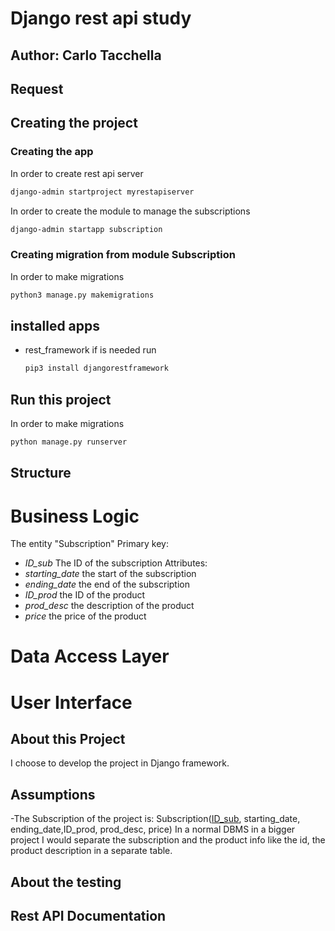 # Django rest api study
## Author: Carlo Tacchella

## Request


## Creating the project
### Creating the app
In order to create rest api server
  ```sh
  django-admin startproject myrestapiserver
  ```
In order to create the module to manage the subscriptions
  ```sh
  django-admin startapp subscription
  ```
### Creating migration from module Subscription
In order to make migrations
  ```sh
  python3 manage.py makemigrations
  ```
## installed apps
- rest_framework if is needed run
  ```sh
  pip3 install djangorestframework
  ```
## Run this project
In order to make migrations
  ```sh
python manage.py runserver
  ```
## Structure
# Business Logic
The entity "Subscription"
Primary key: 
- *ID_sub* The ID of the subscription
Attributes:
- *starting_date* the start of the subscription
- *ending_date* the end of the subscription
- *ID_prod* the ID of the product
- *prod_desc* the description of the product
- *price* the price of the product

# Data Access Layer
# User Interface

## About this Project
I choose to develop the project in Django framework.

## Assumptions
-The Subscription of the project is: 
Subscription(<u>ID_sub</u>, starting_date, ending_date,ID_prod, prod_desc, price)
In a normal DBMS in a bigger project I would separate the subscription and the product info like the id, the product description in a separate table.



## About the testing

## Rest API Documentation

<!--
<a name="readme-top"></a>
[![Contributors][contributors-shield]][contributors-url]
[![Forks][forks-shield]][forks-url]
[![Stargazers][stars-shield]][stars-url]
[![Issues][issues-shield]][issues-url]
[![MIT License][license-shield]][license-url]
[![LinkedIn][linkedin-shield]][linkedin-url]



<br />
<div align="center">
  <a href="https://github.com/taccarlo/django-study">
    <img src="images/logo.png" alt="Logo" width="80" height="80">
  </a>

  <h3 align="center">Best-README-Template</h3>

  <p align="center">
    An awesome README template to jumpstart your projects!
    <br />
    <a href="https://github.com/taccarlo/django-study"><strong>Explore the docs »</strong></a>
    <br />
    <br />
    <a href="https://github.com/taccarlo/django-study">View Demo</a>
    ·
    <a href="https://github.com/taccarlo/django-study/issues/new?labels=bug&template=bug-report---.md">Report Bug</a>
    ·
    <a href="https://github.com/taccarlo/django-study/issues/new?labels=enhancement&template=feature-request---.md">Request Feature</a>
  </p>
</div>



<details>
  <summary>Table of Contents</summary>
  <ol>
    <li>
      <a href="#about-the-project">About The Project</a>
      <ul>
        <li><a href="#built-with">Built With</a></li>
      </ul>
    </li>
    <li>
      <a href="#getting-started">Getting Started</a>
      <ul>
        <li><a href="#prerequisites">Prerequisites</a></li>
        <li><a href="#installation">Installation</a></li>
      </ul>
    </li>
    <li><a href="#usage">Usage</a></li>
    <li><a href="#roadmap">Roadmap</a></li>
    <li><a href="#contributing">Contributing</a></li>
    <li><a href="#license">License</a></li>
    <li><a href="#contact">Contact</a></li>
    <li><a href="#acknowledgments">Acknowledgments</a></li>
  </ol>
</details>



## About The Project

[![Product Name Screen Shot][product-screenshot]](https://example.com)

There are many great README templates available on GitHub; however, I didn't find one that really suited my needs so I created this enhanced one. I want to create a README template so amazing that it'll be the last one you ever need -- I think this is it.

Here's why:
* Your time should be focused on creating something amazing. A project that solves a problem and helps others
* You shouldn't be doing the same tasks over and over like creating a README from scratch
* You should implement DRY principles to the rest of your life :smile:

Of course, no one template will serve all projects since your needs may be different. So I'll be adding more in the near future. You may also suggest changes by forking this repo and creating a pull request or opening an issue. Thanks to all the people have contributed to expanding this template!

Use the `BLANK_README.md` to get started.

<p align="right">(<a href="#readme-top">back to top</a>)</p>



### Built With

This section should list any major frameworks/libraries used to bootstrap your project. Leave any add-ons/plugins for the acknowledgements section. Here are a few examples.

* [![Next][Next.js]][Next-url]
* [![React][React.js]][React-url]
* [![Vue][Vue.js]][Vue-url]
* [![Angular][Angular.io]][Angular-url]
* [![Svelte][Svelte.dev]][Svelte-url]
* [![Laravel][Laravel.com]][Laravel-url]
* [![Bootstrap][Bootstrap.com]][Bootstrap-url]
* [![JQuery][JQuery.com]][JQuery-url]

<p align="right">(<a href="#readme-top">back to top</a>)</p>



## Getting Started

This is an example of how you may give instructions on setting up your project locally.
To get a local copy up and running follow these simple example steps.

### Prerequisites

This is an example of how to list things you need to use the software and how to install them.
* npm
  ```sh
  npm install npm@latest -g
  ```

### Installation

_Below is an example of how you can instruct your audience on installing and setting up your app. This template doesn't rely on any external dependencies or services._

1. Get a free API Key at [https://example.com](https://example.com)
2. Clone the repo
   ```sh
   git clone https://github.com/your_username_/Project-Name.git
   ```
3. Install NPM packages
   ```sh
   npm install
   ```
4. Enter your API in `config.js`
   ```js
   const API_KEY = 'ENTER YOUR API';
   ```

<p align="right">(<a href="#readme-top">back to top</a>)</p>



## Usage

Use this space to show useful examples of how a project can be used. Additional screenshots, code examples and demos work well in this space. You may also link to more resources.

_For more examples, please refer to the [Documentation](https://example.com)_

<p align="right">(<a href="#readme-top">back to top</a>)</p>



## Roadmap

- [x] Add Changelog
- [x] Add back to top links
- [ ] Add Additional Templates w/ Examples
- [ ] Add "components" document to easily copy & paste sections of the readme
- [ ] Multi-language Support
    - [ ] Chinese
    - [ ] Spanish

See the [open issues](https://github.com/taccarlo/django-study/issues) for a full list of proposed features (and known issues).

<p align="right">(<a href="#readme-top">back to top</a>)</p>


## About The Project

The shopping website backend implements these features:

- [X] Show all available items
- [X] Purchase a single item (logged-in user)
- [X] Show purchased items (logged-in user)
- [X] Show details for a purchased item (logged-in user)
- [X] Register a new user
- [X] Login and logout for users/admin
- [X] Public dashboard with public statistics
- [X] Dashboard with statistics about purchased items (admin only)

This project is for educational purposes.

### REST API endpoints

|              Path              | Method |             Required JSON             |             Header            |                       Description                      |
|:------------------------------:|:------:|:-------------------------------------:|:-----------------------------:|:------------------------------------------------------:|
| /statistics                    |   GET  |                                       |                               | Overall statistics for the landing page                |
| /items                         |   GET  |                                       |                               | Show all available items                               |
| /items/:id                     |   GET  |                                       |                               | Show the details for an item                           |
| /items                         |  POST  |      name,price,details,producer      | Authorization: Bearer <token> | Add an item to the shop store (admin only)             |
| /items/:id                     |   PUT  |      name,price,details,producer      | Authorization: Bearer <token> | Update the details for the specified item (admin only) |
| /items/:id                     | DELETE |                                       | Authorization: Bearer <token> | Delete an item from the shop store (admin only)        |
| /items/:id/purchase            |  POST  |                                       | Authorization: Bearer <token> | Purchase the item for the logged-in user               |
| /users/me/orders               |   GET  |                                       | Authorization: Bearer <token> | Show all the orders for the logged-in user             |
| /users/me/orders/:id/items     |   GET  |                                       | Authorization: Bearer <token> | Show the details for the specified order               |
| /auth/login                    |  POST  |           username,password           |                               | The username and password you want to login with       |
| /auth/logout                   |  POST  |                                       |                               | Logout the current user                                |
| /auth/refresh                  |  POST  |                                       |                               | Refresh the JWT token                                  |
| /auth/register                 |  POST  | username,password, firstname,lastname | Authorization: Bearer <token> | Register a new user                                    |
| /orders                        |   GET  |                                       | Authorization: Bearer <token> | Get all the orders                                     |
| /orders/:id                    |   GET  |                                       | Authorization: Bearer <token> | Get the specified order                                |
| /orders/:id/pay                |  POST  |                                       | Authorization: Bearer <token> | Pay for the order                                      |
| /admin/statistics              |   GET  |                                       | Authorization: Bearer <token> | Admin-only dashboard                                   |

## Getting Started

### Prerequisites

- Golang (>= 1.17) 
- MySQL (5.7)
- Postman - https://www.getpostman.com/
- Stripe API Key - https://dashboard.stripe.com/account/apikeys
- Dokku on a server (optional) - https://dokku.viewdocs.io/dokku/getting-started/installation
- Docker Compose (optional) - https://docs.docker.com/compose/install/
- Docker (optional) - https://docs.docker.com/install/

### Local development using Docker Compose

1. Launch the Docker Compose file. It will start the MySQL and web application containers. (Ports 3306 and 8080)

    docker-compose up -d

2. Open the browser and navigate to http://localhost:8080

### Deployment on Heroku

Notes:
- The MySQL database is provided by Heroku and its current version is 8.0;

### Deployment on Dokku

On the server, you can deploy the application using the following command:

1. Create a new app on Dokku

    ```bash
    dokku apps:create <app-name>
    ```
   
2. Set the environment variables

    ```bash
    # Set the following environment variables only if DATABASE_URL is not set
    dokku config:set <app-name> DB_HOST=<db-host> DB_PORT=<db-port> DB_USER=<db-user> DB_PASSWORD=<db-password> DB_NAME=<db-name>
    # Set the JWT_SECRET environment variable (e.g. eyJhbGciOiJIUzI1NiIsInR5cCI6IkpXVCJ9)
    dokku config:set <app-name> JWT_SECRET=<jwt-secret>
    # Set the TIMEZONE environment variable (e.g. Paris/Europe)
    dokku config:set <app-name> TIMEZONE=<timezone>
    # Set the PORT environment variable (e.g. 8080)
    dokku config:set <app-name> PORT=<port>
    # Set the STRIPE_SECRET_KEY environment variable (e.g. sk_test_...)
    dokku config:set <app-name> STRIPE_API_KEY=<stripe-api-key>
   ```
   
3. Install the MySQL plugin
    
    ```bash
    sudo dokku plugin:install https://github.com/dokku/dokku-mysql.git mysql
    ```
    
4. Create the database. In this case, we use MySQL version 5.7.

    ```bash
    export MYSQL_IMAGE_VERSION=5.7
    dokku mysql:create <app-name-db>
    ```
   
5. Link the database container to the app

    ```bash
    dokku mysql:link <app-name> <app-name-db>
    ```
   
6. Select the Dockerfile as a builder
   
    ```bash
    dokku builder:set <app-name> selected dockerfile
    ```
   
On the development machine, you can run the following commands to deploy the application:

7. Setup the remote repository 

    ```bash
    git remote add dokku dokku@<dokku-host>:<app-name>
    ```
8. Deploy the app

    ```bash
    git push dokku master
    ```

### Using the API

- The API is accessible on the development machine (e.g. http://localhost:8080)
- The API is accessible on the server machine (e.g. http://<dokku-host>:8080)
- The client application used is `httpie` (https://httpie.org/)

#### Login

 ```bash
 http POST http://localhost:8080/auth/login username=<username> password=<password>
 ```

Output:

```json
{
    "code": 200,
    "expire": "2021-12-21T15:07:32Z",
    "token": "eyJhbGciOiJIUzI1NiIsInR5cCI6IkpXVCJ9.eyJleHAiOjE2NDAxODU2NTIsIm9yaWdfaWF0IjoxNjQwMTgyMDUyLCJ1c2VySUQiOjZ9.yg-a4SgeKgK74fsb2PrnREFYPIwst1WFKM5Xga1t2E4"
}
```

#### Get the list of orders

 ```bash
 http GET http://localhost:8080/users/me/orders "Authorization:Bearer <token>"
 ```

 Output:

 ```json
HTTP/1.1 200 OK
Content-Length: 634
Content-Type: application/json; charset=utf-8
Date: Wed, 22 Dec 2021 14:10:18 GMT
        
{
   "data": [
      {
         "created_at": "2021-12-22T13:51:35Z",
         "id": 6,
         "items": null,
         "payment_id": "432423423423",
         "payment_method": "card",
         "status": "created",
         "total_price": 110.13,
         "updated_at": "2021-12-22T13:51:35Z",
         "user_id": 6
      },
      {
         "created_at": "2021-12-22T13:51:35Z",
         "id": 7,
         "items": null,
         "payment_id": "532525454545",
         "payment_method": "paypal",
         "status": "paid",
         "total_price": 13.2,
         "updated_at": "2021-12-22T13:51:35Z",
         "user_id": 6
      },
      {
         "created_at": "2021-12-22T13:51:35Z",
         "id": 8,
         "items": null,
         "payment_id": "232342342324234",
         "payment_method": "card",
         "status": "created",
         "total_price": 213.41,
         "updated_at": "2021-12-22T13:51:35Z",
         "user_id": 6
      }
   ],
   "message": "OK",
   "success": true
}
```


#### Get all available items

 ```bash
 http GET http://localhost:8080/items
 ```

Output:

```json
HTTP/1.1 200 OK
Content-Length: 1254
Content-Type: application/json; charset=utf-8
Date: Tue, 21 Dec 2021 22:36:27 GMT

{
    "data": [
        {
            "category": "garden",
            "created_at": "2021-12-21T15:52:22Z",
            "description": "Et sunt culpa unde distinctio quos.",
            "id": 1,
            "name": "The Misty Cup",
            "price": 244.3,
            "producer": "Beier Ltd",
            "updated_at": "2021-12-21T15:52:22Z"
        },
        {
            "category": "home",
            "created_at": "2021-12-21T15:52:22Z",
            "description": "Quos vel ut esse incidunt minima minima quae.",
            "id": 2,
            "name": "The Begging Jug",
            "price": 302.1,
            "producer": "Parker, Hyatt and Kris",
            "updated_at": "2021-12-21T15:52:22Z"
        },
        {
            "category": "electronic",
            "created_at": "2021-12-21T15:52:22Z",
            "description": "Earum aliquid deleniti beatae quibusdam inventore itaque velit voluptas.",
            "id": 3,
            "name": "The Expensive Flower",
            "price": 110.13,
            "producer": "Kutch Ltd",
            "updated_at": "2021-12-21T15:52:22Z"
        },
        {
            "category": "garden",
            "created_at": "2021-12-21T15:52:22Z",
            "description": "Quae quis laborum odio provident.",
            "id": 4,
            "name": "The Challenging Stove Salon",
            "price": 13.2,
            "producer": "Wisozk-Larson",
            "updated_at": "2021-12-21T15:52:22Z"
        },
        {
            "category": "home",
            "created_at": "2021-12-21T15:52:22Z",
            "description": "Enim provident velit blanditiis ut exercitationem.",
            "id": 5,
            "name": "The Performing Window Boutique",
            "price": 213.41,
            "producer": "Dickinson, Collins and Cremin",
            "updated_at": "2021-12-21T15:52:22Z"
        }
    ],
    "message": "Get all items",
    "success": true
}
```

#### Get details of an item

 ```bash
 http GET http://localhost:8080/items/1
 ```

Output:

```json
HTTP/1.1 200 OK
Content-Length: 257
Content-Type: application/json; charset=utf-8
Date: Tue, 21 Dec 2021 22:37:57 GMT

{
   "data": {
      "category": "garden",
      "created_at": "2021-12-21T15:52:22Z",
      "description": "Et sunt culpa unde distinctio quos.",
      "id": 1,
      "name": "The Misty Cup",
      "price": 244.3,
      "producer": "Beier Ltd",
      "updated_at": "2021-12-21T15:52:22Z"
    },
   "message": "Get item",
   "success": true
}

```

#### Create an item

```bash
http POST http://localhost:8080/items name="The Misty Cup" price="244.3" producer="Belkin" category="garden" description="Et sunt culpa unde distinctio quos."
```

Output:

 ```json
HTTP/1.1 201 Created
Content-Length: 53
Content-Type: application/json; charset=utf-8
Date: Tue, 21 Dec 2021 23:01:28 GMT

{
    "data": null,
    "message": "Created item",
    "success": true
}
```

#### Purchase an item

1. Purchase an item and create a new order.

 ```bash
http POST http://localhost:8080/items/1/purchase "Authorization:Bearer <token>"
```

Output:

```json
HTTP/1.1 201 Created
Content-Length: 485
Content-Type: application/json; charset=utf-8
Date: Wed, 22 Dec 2021 14:12:57 GMT

{
    "data": {
        "created_at": "0001-01-01T00:00:00Z",
        "id": 9,
        "items": [
            {
                "category": "home",
                "created_at": "2021-12-22T13:51:35Z",
                "description": "Quos vel ut esse incidunt minima minima quae.",
                "id": 2,
                "name": "The Begging Jug",
                "price": 302.1,
                "producer": "Parker, Hyatt and Kris",
                "updated_at": "2021-12-22T13:51:35Z"
            }
        ],
        "payment_id": "",
        "payment_method": "stripe",
        "status": "created",
        "total_price": 302.1,
        "updated_at": "0001-01-01T00:00:00Z",
        "user_id": 6
    },
    "message": "Purchased item: order created",
    "success": true
}
```

2. Pay the order

```bash
http POST http://localhost:8080/orders/9/pay "Authorization:Bearer <token>"
```

Output:

```json
HTTP/1.1 200 OK
Content-Length: 482
Content-Type: application/json; charset=utf-8
Date: Wed, 22 Dec 2021 14:13:48 GMT

{
    "data": {
        "created_at": "2021-12-22T14:12:57Z",
        "id": 9,
        "items": [
            {
                "category": "home",
                "created_at": "2021-12-22T13:51:35Z",
                "description": "Quos vel ut esse incidunt minima minima quae.",
                "id": 2,
                "name": "The Begging Jug",
                "price": 302.1,
                "producer": "Parker, Hyatt and Kris",
                "updated_at": "2021-12-22T13:51:35Z"
            }
        ],
        "payment_id": "ch_3K9VZfIfr49YY8SJ2Zxl6iZJ",
        "payment_method": "stripe",
        "status": "paid",
        "total_price": 302.1,
        "updated_at": "2021-12-22T14:12:57Z",
        "user_id": 6
    },
    "message": "OK",
    "success": true
}
```

#### Public statistics 

 ```bash
 http GET http://localhost:8080/statistics
 ```

 Output:
   - Total amount of all orders
   - Total registered users
   - Total amount of all items
   - Total amount of registered users, orders, and items for last month, last week, and yesterday
   
```json
HTTP/1.1 200 OK

{
   "success": true,
   "message": "Statistics retrieved",
   "data": {
      "last_day": {
         "totalAmount": 1219.8800106048584,
         "totalOrders": 8,
         "totalUsers": 7
      },
      "last_month": {
         "totalAmount": 1219.8800106048584,
         "totalOrders": 8,
         "totalUsers": 7
      },
      "last_week": {
         "totalAmount": 1219.8800106048584,
         "totalOrders": 8,
         "totalUsers": 7
      },
      "total_items": 5,
      "total_orders": 8,
      "total_users": 7
   }
}
``` 

#### Admin statistics

 ```bash
 http GET http://localhost:8080/statistics/admin
 ```

 Output:
   - Total amount of all orders
   - Total registered users
   - Total amount of all items
   - Total amount of registered users, orders, and items for last month, last week, and yesterday
   - Best selling items
   - Most profitable users
   - Worst selling items
   - Items not sold

 ```json
HTTP/1.1 200 OK

{
    "success": true,
    "message": "Statistics retrieved",
    "data": {
        "items_not_ordered": [
            {
                "id": 5,
                "name": "The Performing Window Boutique",
                "description": "Enim provident velit blanditiis ut exercitationem.",
                "price": 213.41,
                "producer": "",
                "category": "",
                "created_at": "0001-01-01T00:00:00Z",
                "updated_at": "0001-01-01T00:00:00Z",
                "total_orders": 0
            }
        ],
        "last_day": {
            "totalAmount": 1219.8800106048584,
            "totalOrders": 8,
            "totalUsers": 7
        },
        "last_month": {
            "totalAmount": 1219.8800106048584,
            "totalOrders": 8,
            "totalUsers": 7
        },
        "last_week": {
            "totalAmount": 1219.8800106048584,
            "totalOrders": 8,
            "totalUsers": 7
        },
        "least_ordered_items": [
            {
                "id": 4,
                "name": "The Challenging Stove Salon",
                "description": "Quae quis laborum odio provident.",
                "price": 13.2,
                "producer": "",
                "category": "",
                "created_at": "0001-01-01T00:00:00Z",
                "updated_at": "0001-01-01T00:00:00Z",
                "total_orders": 1
            },
            {
                "id": 1,
                "name": "The Misty Cup",
                "description": "Et sunt culpa unde distinctio quos.",
                "price": 244.3,
                "producer": "",
                "category": "",
                "created_at": "0001-01-01T00:00:00Z",
                "updated_at": "0001-01-01T00:00:00Z",
                "total_orders": 2
            },
            {
                "id": 2,
                "name": "The Begging Jug",
                "description": "Quos vel ut esse incidunt minima minima quae.",
                "price": 302.1,
                "producer": "",
                "category": "",
                "created_at": "0001-01-01T00:00:00Z",
                "updated_at": "0001-01-01T00:00:00Z",
                "total_orders": 2
            },
            {
                "id": 3,
                "name": "The Expensive Flower",
                "description": "Earum aliquid deleniti beatae quibusdam inventore itaque velit voluptas.",
                "price": 110.13,
                "producer": "",
                "category": "",
                "created_at": "0001-01-01T00:00:00Z",
                "updated_at": "0001-01-01T00:00:00Z",
                "total_orders": 2
            }
        ],
        "most_ordered_items": [
            {
                "id": 1,
                "name": "The Misty Cup",
                "description": "Et sunt culpa unde distinctio quos.",
                "price": 244.3,
                "producer": "",
                "category": "",
                "created_at": "0001-01-01T00:00:00Z",
                "updated_at": "0001-01-01T00:00:00Z",
                "total_orders": 2
            },
            {
                "id": 2,
                "name": "The Begging Jug",
                "description": "Quos vel ut esse incidunt minima minima quae.",
                "price": 302.1,
                "producer": "",
                "category": "",
                "created_at": "0001-01-01T00:00:00Z",
                "updated_at": "0001-01-01T00:00:00Z",
                "total_orders": 2
            },
            {
                "id": 3,
                "name": "The Expensive Flower",
                "description": "Earum aliquid deleniti beatae quibusdam inventore itaque velit voluptas.",
                "price": 110.13,
                "producer": "",
                "category": "",
                "created_at": "0001-01-01T00:00:00Z",
                "updated_at": "0001-01-01T00:00:00Z",
                "total_orders": 2
            },
            {
                "id": 4,
                "name": "The Challenging Stove Salon",
                "description": "Quae quis laborum odio provident.",
                "price": 13.2,
                "producer": "",
                "category": "",
                "created_at": "0001-01-01T00:00:00Z",
                "updated_at": "0001-01-01T00:00:00Z",
                "total_orders": 1
            }
        ],
        "total_items": 5,
        "total_orders": 8,
        "total_users": 7,
        "users_spend_more": [
            {
                "id": 1,
                "username": "keeling.else",
                "firstname": "",
                "lastname": "",
                "email": "kayla.hilpert@gmail.com",
                "created_at": "2021-12-22T01:35:16Z",
                "updated_at": "0001-01-01T00:00:00Z",
                "orders": null,
                "total_spent": 656.5300064086914
            },
            {
                "id": 3,
                "username": "forrest75",
                "firstname": "",
                "lastname": "",
                "email": "dawn47@hotmail.com",
                "created_at": "2021-12-22T01:35:16Z",
                "updated_at": "0001-01-01T00:00:00Z",
                "orders": null,
                "total_spent": 302.1000061035156
            },
            {
                "id": 6,
                "username": "test",
                "firstname": "",
                "lastname": "",
                "email": "botsford.carlee@yahoo.com",
                "created_at": "2021-12-22T01:35:16Z",
                "updated_at": "0001-01-01T00:00:00Z",
                "orders": null,
                "total_spent": 244.3000030517578
            },
            {
                "id": 2,
                "username": "parker.annie",
                "firstname": "",
                "lastname": "",
                "email": "ereilly@gmail.com",
                "created_at": "2021-12-22T01:35:16Z",
                "updated_at": "0001-01-01T00:00:00Z",
                "orders": null,
                "total_spent": 123.3299970626831
            }
        ]
    }
}
```

## Contributing

Contributions are what make the open source community such an amazing place to learn, inspire, and create. Any contributions you make are **greatly appreciated**.

If you have a suggestion that would make this better, please fork the repo and create a pull request. You can also simply open an issue with the tag "enhancement".
Don't forget to give the project a star! Thanks again!

1. Fork the Project
2. Create your Feature Branch (`git checkout -b feature/AmazingFeature`)
3. Commit your Changes (`git commit -m 'Add some AmazingFeature'`)
4. Push to the Branch (`git push origin feature/AmazingFeature`)
5. Open a Pull Request

<p align="right">(<a href="#readme-top">back to top</a>)</p>



## License

Distributed under the MIT License. See `LICENSE.txt` for more information.

<p align="right">(<a href="#readme-top">back to top</a>)</p>



## Contact

Your Name - [@your_twitter](https://twitter.com/your_username) - email@example.com

Project Link: [https://github.com/your_username/repo_name](https://github.com/your_username/repo_name)

<p align="right">(<a href="#readme-top">back to top</a>)</p>



## Acknowledgments

Use this space to list resources you find helpful and would like to give credit to. I've included a few of my favorites to kick things off!

* [Choose an Open Source License](https://choosealicense.com)
* [GitHub Emoji Cheat Sheet](https://www.webpagefx.com/tools/emoji-cheat-sheet)
* [Malven's Flexbox Cheatsheet](https://flexbox.malven.co/)
* [Malven's Grid Cheatsheet](https://grid.malven.co/)
* [Img Shields](https://shields.io)
* [GitHub Pages](https://pages.github.com)
* [Font Awesome](https://fontawesome.com)
* [React Icons](https://react-icons.github.io/react-icons/search)

<p align="right">(<a href="#readme-top">back to top</a>)</p>



[contributors-shield]: https://img.shields.io/github/contributors/othneildrew/Best-README-Template.svg?style=for-the-badge
[contributors-url]: https://github.com/taccarlo/django-study/graphs/contributors
[forks-shield]: https://img.shields.io/github/forks/othneildrew/Best-README-Template.svg?style=for-the-badge
[forks-url]: https://github.com/taccarlo/django-study/network/members
[stars-shield]: https://img.shields.io/github/stars/othneildrew/Best-README-Template.svg?style=for-the-badge
[stars-url]: https://github.com/taccarlo/django-study/stargazers
[issues-shield]: https://img.shields.io/github/issues/othneildrew/Best-README-Template.svg?style=for-the-badge
[issues-url]: https://github.com/taccarlo/django-study/issues
[license-shield]: https://img.shields.io/github/license/othneildrew/Best-README-Template.svg?style=for-the-badge
[license-url]: https://github.com/taccarlo/django-study/blob/master/LICENSE.txt
[linkedin-shield]: https://img.shields.io/badge/-LinkedIn-black.svg?style=for-the-badge&logo=linkedin&colorB=555
[linkedin-url]: https://linkedin.com/in/othneildrew
[product-screenshot]: images/screenshot.png
[Next.js]: https://img.shields.io/badge/next.js-000000?style=for-the-badge&logo=nextdotjs&logoColor=white
[Next-url]: https://nextjs.org/
[React.js]: https://img.shields.io/badge/React-20232A?style=for-the-badge&logo=react&logoColor=61DAFB
[React-url]: https://reactjs.org/
[Vue.js]: https://img.shields.io/badge/Vue.js-35495E?style=for-the-badge&logo=vuedotjs&logoColor=4FC08D
[Vue-url]: https://vuejs.org/
[Angular.io]: https://img.shields.io/badge/Angular-DD0031?style=for-the-badge&logo=angular&logoColor=white
[Angular-url]: https://angular.io/
[Svelte.dev]: https://img.shields.io/badge/Svelte-4A4A55?style=for-the-badge&logo=svelte&logoColor=FF3E00
[Svelte-url]: https://svelte.dev/
[Laravel.com]: https://img.shields.io/badge/Laravel-FF2D20?style=for-the-badge&logo=laravel&logoColor=white
[Laravel-url]: https://laravel.com
[Bootstrap.com]: https://img.shields.io/badge/Bootstrap-563D7C?style=for-the-badge&logo=bootstrap&logoColor=white
[Bootstrap-url]: https://getbootstrap.com
[JQuery.com]: https://img.shields.io/badge/jQuery-0769AD?style=for-the-badge&logo=jquery&logoColor=white
[JQuery-url]: https://jquery.com 

-->